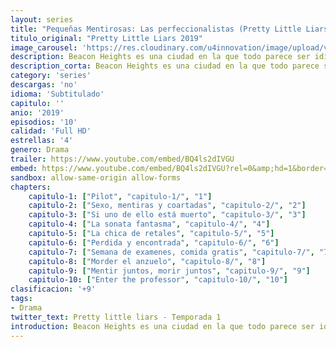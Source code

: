 ```yaml
---
layout: series
title: "Pequeñas Mentirosas: Las perfeccionalistas (Pretty Little Liars: The perfectionists)"
titulo_original: "Pretty Little Liars 2019"
image_carousel: 'https://res.cloudinary.com/u4innovation/image/upload/v1564719295/pretty-2019-min_mxoi0p.jpg'
description: Beacon Heights es una ciudad en la que todo parece ser idílico, pero la realidad esconde mucho más de lo que parece. Debido al estrés y las ansias de perfección, se desencadena un asesinato que pone a todos los vecinos en alerta, entre ellos a Caitlin Martell-Lewis, una inocente política con dos madres un tanto peculiares, Dylan Wright y Andrew, una pareja enamorada de la buena música y la comida, y Ava Jalali, una joven apasionada por la moda.
description_corta: Beacon Heights es una ciudad en la que todo parece ser idílico, pero la realidad esconde mucho más de lo que parece. Debido al estrés y las ansias de perfección, se desencadena un asesinato que pone a todos los vecinos en alerta, entre ellos a Caitlin Martell-Lewis, una inocente política con..
category: 'series'
descargas: 'no'
idioma: 'Subtitulado'
capitulo: ''
anio: '2019'
episodios: '10'
calidad: 'Full HD'
estrellas: '4'
genero: Drama
trailer: https://www.youtube.com/embed/BQ4ls2dIVGU
embed: https://www.youtube.com/embed/BQ4ls2dIVGU?rel=0&amp;hd=1&border=0&wmode=opaque&enablejsapi=1&modestbranding=1&controls=1&showinfo=1
sandbox: allow-same-origin allow-forms 
chapters:
    capitulo-1: ["Pilot", "capitulo-1/", "1"]
    capitulo-2: ["Sexo, mentiras y coartadas", "capitulo-2/", "2"]
    capitulo-3: ["Si uno de ello está muerto", "capitulo-3/", "3"]
    capitulo-4: ["La sonata fantasma", "capitulo-4/", "4"]
    capitulo-5: ["La chica de retales", "capitulo-5/", "5"]
    capitulo-6: ["Perdida y encontrada", "capitulo-6/", "6"]
    capitulo-7: ["Semana de examenes, comida gratis", "capitulo-7/", "7"]
    capitulo-8: ["Morder el anzuelo", "capitulo-8/", "8"]
    capitulo-9: ["Mentir juntos, morir juntos", "capitulo-9/", "9"]
    capitulo-10: ["Enter the professor", "capitulo-10/", "10"]
clasificacion: '+9'
tags:
- Drama
twitter_text: Pretty little liars - Temporada 1
introduction: Beacon Heights es una ciudad en la que todo parece ser idílico, pero la realidad esconde mucho más de lo que parece. Debido al estrés y las ansias de perfección, se desencadena un asesinato que pone a todos los vecinos en alerta, entre ellos a Caitlin Martell-Lewis, una inocente política con
---
```












